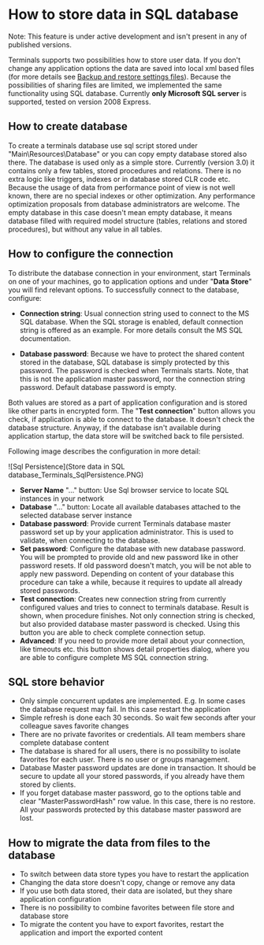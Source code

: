 # How to store data in SQL database

Note: This feature is under active development and isn't present in any of published versions.

Terminals supports two possibilities how to store user data. If you don't change any application options the data are saved into local xml based files (for more details see [Backup and restore settings files](Backup-and-restore-settings-files)). Because the  possibilities of sharing files are limited, we implemented the same functionality using SQL database. Currently **only Microsoft SQL server** is supported, tested on version 2008 Express.

## How to create database
To create a terminals database use sql script stored under "Main\Resources\Database" or you can copy empty database stored also there. The database is used only as a simple store. Currently (version 3.0) it contains only a few tables, stored procedures and relations. There is no extra logic like triggers, indexes or in database stored CLR code etc.
Because the usage of data from performance point of view is not well known, there are no special indexes or other optimization. Any performance optimization proposals from database administrators are welcome.
The empty database in this case doesn't mean empty database, it means database filled with required model structure (tables, relations and stored procedures), but without any value in all tables.

## How to configure the connection
To distribute the database connection in your environment, start Terminals on one of your machines, go to application options and under "**Data Store**" you will find relevant options. To successfully connect to the database, configure:

* **Connection string**: Usual connection string used to connect to the MS SQL database. When the SQL storage is enabled, default connection string is offered as an example. For more details consult the MS SQL documentation.

* **Database password**: Because we have to protect the shared content stored in the database, SQL database is simply protected by this password. The password is checked when Terminals starts. Note, that this is not the application master password, nor the connection string password. Default database password is empty.

Both values are stored as a part of application configuration and is stored like other parts in encrypted form. The "**Test connection**" button allows you check, if application is able to connect to the database. It doesn't check the database structure. Anyway, if the database isn't available during application startup, the data store will be switched back to file persisted.

Following image describes the configuration in more detail:

![Sql Persistence](Store data in SQL database_Terminals_SqlPersistence.PNG)
* **Server Name** "..." button: Use Sql browser service to locate SQL instances in your network
* **Database** "..." button: Locate all available databases attached to the selected database server instance
* **Database password**: Provide current Terminals database master password set up by your application administrator. This is used to validate, when connecting to the database.
* **Set password**: Configure the database with new database password. You will be prompted to provide old and new password like in other password resets. If old password doesn't match, you will be not able to apply new password. Depending on content of your database this procedure can take a while, because it requires to update all already stored passwords.
* **Test connection**: Creates new connection string from currently configured values and tries to connect to terminals database. Result is shown, when procedure finishes. Not only connection string is checked, but also provided database master password is checked. Using this button you are able to check complete connection setup.
* **Advanced**: If you need to provide more detail about your connection, like timeouts etc. this button shows detail properties dialog, where you are able to configure complete MS SQL connection string.

## SQL store behavior
* Only simple concurrent updates are implemented. E.g. In some cases the database request may fail. In this case restart the application
* Simple refresh is done each 30 seconds. So wait few seconds after your colleague saves favorite changes
* There are no private favorites or credentials. All team members share complete database content
* The database is shared for all users, there is no possibility to isolate favorites for each user. There is no user or groups management.
* Database Master password updates are done in transaction. It should be secure to update all your stored passwords, if you already have them stored by clients.
* If you forget database master password, go to the options table and clear "MasterPasswordHash" row value. In this case, there is no restore. All your passwords protected by this database master password are lost.

## How to migrate the data from files to the database
* To switch between data store types you have to restart the application
* Changing the data store doesn't copy, change or remove any data
* If you use both data stored, their data are isolated, but they share application configuration
* There is no possibility to combine favorites between file store and database store
* To migrate the content you have to export favorites, restart the application and import the exported content
